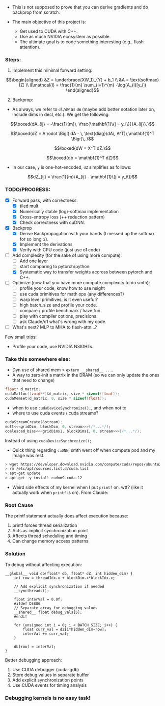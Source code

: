 * This is not supposed to prove that you can derive gradients and do backprop from scratch. 

* The main objective of this project is:
    * Get used to CUDA with C++.
    * Use as much NVIDIA ecosystem as possible.
    * The ultimate goal is to code something interesting  (e.g., flash attention).

### Steps:

1. Implement this minimal forward setting:

```math
\begin{aligned}
&Z = \underbrace{XW_1}_{Y} + b_1 \\
&A = \text{softmax}(Z) \\
&\mathcal{l} = \frac{1}{m} \sum_{i=1}^{m} -\log(A_{i}[y_i])
\end{aligned}
```


2. Backprop:

* As always, we refer to `dl/dW` as `dW` (maybe add better notation later on, include dims in decl, etc.). We get the following:


```math
\boxed{dA_{ij} = -\frac{1}{m}\, \frac{\mathbf{1}\{j = y_i\}}{A_{ij}}.}
```

```math
\boxed{dZ = A \odot \Bigl( dA - \, \text{diag}(dA\, A^T)\,\mathbf{1}^T \Bigr)\,.}
```
```math
\boxed{dW = X^T dZ.}
```
```math
\boxed{db = \mathbf{1}^T dZ}
```

* In our case, `y` is one-hot-encoded, `dZ` simplifies as follows:

```math
dZ_{ij} = \frac{1}{m}(A_{ij} - \mathbf{1}\{j = y_i\})
```

### TODO/PROGRESS:

- [x] Forward pass, with correctness:
    - [x] tiled mult
    - [x] Numerically stable (log)-softmax implementation
    - [x] Cross-entropy loss (++ reduction pattern)
    - [x] Check correctness with cuDNN.

- [x] Backprop 
    - [x] Derive Backpropagation with your hands (I messed up the softmax for so long :/).
    - [x] Implement the derivations 
    - [x] Verify with CPU code (just use o1 code) 

- [ ] Add complexity (for the sake of using more compute):
    - [ ] Add one layer 
    - [ ] start comparing to pytorch/python
    - [X] Systematic way to transfer weights accross between pytorch and C++.

- [ ] Optimize (now that you have more compute complexity to do smth):
    - [ ] profile your code, know how to use nsight 
    - [ ] use cuda primitives for math ops (any differences?)
    - [ ] warp level primitives, is it even useful?
    - [ ] high batch_size and profile your code. 
    - [ ] compare / profile benchmark / have fun.
    - [ ] play with compiler options, precisions. 
    - [ ] ask Claude/o1 what's wrong with my code. 

- [ ] What's next? MLP to MHA to flash-attn...?

Few small trips:
* Profile your code, use NVIDIA NSIGHTs.



### Take this somewhere else:

- Dyn use of shared mem > `extern __shared__ ...`.
- A way to zero-init a matrix in the DRAM (so we can only update the ones that need to change)

```Cpp
float* d_matrix;
cudaMalloc((void**)&d_matrix, size * sizeof(float));
cudaMemset(d_matrix, 0, size * sizeof(float));
```
- when to use `cudaDeviceSynchronize();`, and when not to
- where to use cuda events / cuda streams? 

```Cpp
cudaStreamCreate(&stream);
mult<<<gridDim, blockDim, 0, stream>>>(/*...*/);
coalesced_bias<<<gridDims1, blockDims1, 0, stream>>>(/*...*/);
```

Instead of using `cudaDeviceSynchronize();`


* Quick thing regarding `cuDNN`, smth went off when compute pod and my image was rest.

```bash
> wget https://developer.download.nvidia.com/compute/cuda/repos/ubuntu2004/x86_64/cuda-keyring_1.1-1_all.deb
> rm /etc/apt/sources.list.d/cuda.list
> apt-get update
> apt-get -y install cudnn9-cuda-12
```



* Weird side effects of my kernel when I put `printf` on. wtf? (like it actually work when `printf` is on). From Claude:


### Root Cause
The printf statement actually does affect execution because:
1. printf forces thread serialization
2. Acts as implicit synchronization point
3. Affects thread scheduling and timing
4. Can change memory access patterns

### Solution
To debug without affecting execution:
```cuda-cpp
__global__ void db(float* db, float* dZ, int hidden_dim) {
    int row = threadIdx.x + blockDim.x*blockIdx.x;
    
    // Add explicit synchronization if needed
    __syncthreads();
    
    float interVal = 0.0f;
    #ifdef DEBUG
    // Separate array for debugging values
    __shared__ float debug_vals[5];
    #endif
    
    for (unsigned int i = 0; i < BATCH_SIZE; i++) {
        float curr_val = dZ[i*hidden_dim+row];
        interVal += curr_val;
    }
    
    db[row] = interVal;
}
```

Better debugging approach:
1. Use CUDA debugger (cuda-gdb)
2. Store debug values in separate buffer
3. Add explicit synchronization points
4. Use CUDA events for timing analysis


### Debugging kernels is no easy task!

